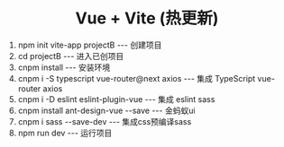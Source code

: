 <h1 align="center">Vue + Vite (热更新)</h1> 

1. npm init vite-app projectB --- 创建项目
2. cd projectB --- 进入已创项目
3. cnpm install --- 安装环境
4. cnpm i -S typescript vue-router@next axios --- 集成 TypeScript vue-router axios
5. cnpm i -D eslint eslint-plugin-vue --- 集成 eslint sass 
6. cnpm install ant-design-vue --save --- 金蚂蚁ui
7. cnpm i sass --save-dev --- 集成css预编译sass 
8. npm run dev --- 运行项目

